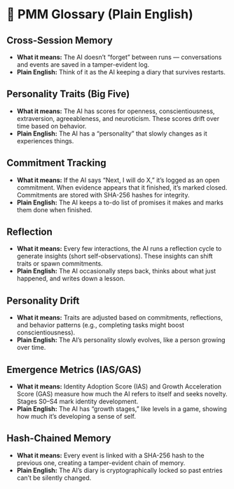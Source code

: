 # 🧠 PMM Glossary (Plain English)

## Cross-Session Memory
- **What it means:** The AI doesn’t “forget” between runs — conversations and events are saved in a tamper-evident log.
- **Plain English:** Think of it as the AI keeping a diary that survives restarts.

## Personality Traits (Big Five)
- **What it means:** The AI has scores for openness, conscientiousness, extraversion, agreeableness, and neuroticism. These scores drift over time based on behavior.
- **Plain English:** The AI has a “personality” that slowly changes as it experiences things.

## Commitment Tracking
- **What it means:** If the AI says “Next, I will do X,” it’s logged as an open commitment. When evidence appears that it finished, it’s marked closed. Commitments are stored with SHA-256 hashes for integrity.
- **Plain English:** The AI keeps a to-do list of promises it makes and marks them done when finished.

## Reflection
- **What it means:** Every few interactions, the AI runs a reflection cycle to generate insights (short self-observations). These insights can shift traits or spawn commitments.
- **Plain English:** The AI occasionally steps back, thinks about what just happened, and writes down a lesson.

## Personality Drift
- **What it means:** Traits are adjusted based on commitments, reflections, and behavior patterns (e.g., completing tasks might boost conscientiousness).
- **Plain English:** The AI’s personality slowly evolves, like a person growing over time.

## Emergence Metrics (IAS/GAS)
- **What it means:** Identity Adoption Score (IAS) and Growth Acceleration Score (GAS) measure how much the AI refers to itself and seeks novelty. Stages S0–S4 mark identity development.
- **Plain English:** The AI has “growth stages,” like levels in a game, showing how much it’s developing a sense of self.

## Hash-Chained Memory
- **What it means:** Every event is linked with a SHA-256 hash to the previous one, creating a tamper-evident chain of memory.
- **Plain English:** The AI’s diary is cryptographically locked so past entries can’t be silently changed.
